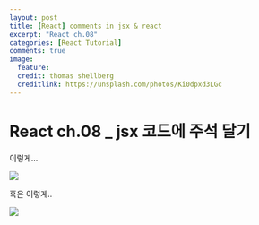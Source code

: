 ```yaml
---
layout: post
title: [React] comments in jsx & react 
excerpt: "React ch.08"
categories: [React Tutorial]
comments: true
image:
  feature:
  credit: thomas shellberg
  creditlink: https://unsplash.com/photos/Ki0dpxd3LGc
---
```


# React ch.08 _ jsx 코드에 주석 달기


이렇게...

<img src="https://cdn-images-1.medium.com/max/800/1*-XKqTjTYul7TVLTiI70PGQ.jpeg">


혹은 이렇게..

<img src="https://cdn-images-1.medium.com/max/400/1*rKM2NrpZ9jRxbW4u9LyW8A.jpeg">
